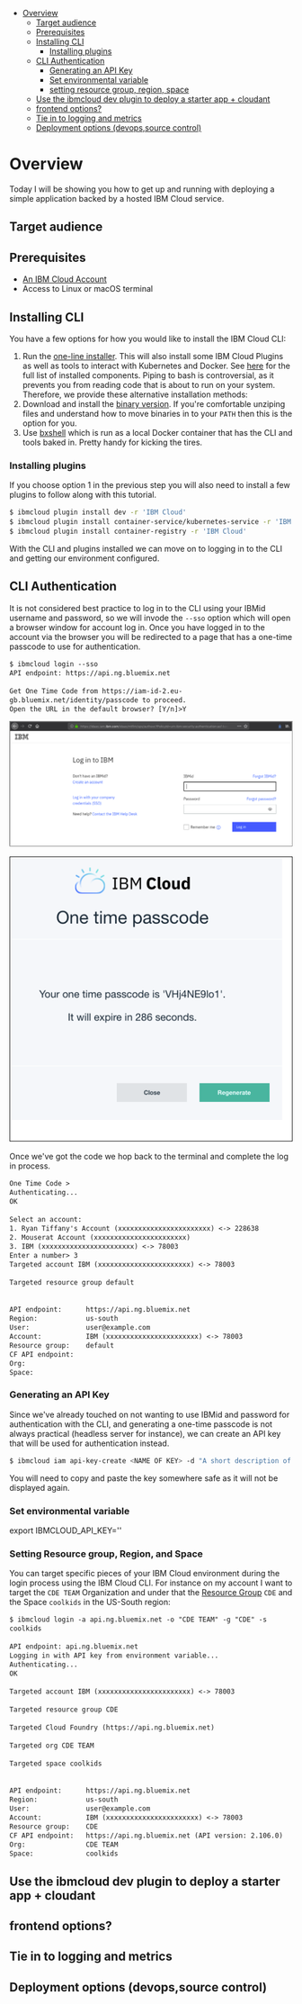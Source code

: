 <!-- START doctoc generated TOC please keep comment here to allow auto update -->
<!-- DON'T EDIT THIS SECTION, INSTEAD RE-RUN doctoc TO UPDATE -->

- [Overview](#overview)
  - [Target audience](#target-audience)
  - [Prerequisites](#prerequisites)
  - [Installing CLI](#installing-cli)
    - [Installing plugins](#installing-plugins)
  - [CLI Authentication](#cli-authentication)
    - [Generating an API Key](#generating-an-api-key)
    - [Set environmental variable](#set-environmental-variable)
    - [setting resource group, region, space](#setting-resource-group-region-space)
  - [Use the ibmcloud dev plugin to deploy a starter app + cloudant](#use-the-ibmcloud-dev-plugin-to-deploy-a-starter-app--cloudant)
  - [frontend options?](#frontend-options)
  - [Tie in to logging and metrics](#tie-in-to-logging-and-metrics)
  - [Deployment options (devops,source control)](#deployment-options-devopssource-control)

<!-- END doctoc generated TOC please keep comment here to allow auto update -->

# Overview
Today I will be showing you how to get up and running with deploying a simple application backed by a hosted IBM Cloud service. 

## Target audience

## Prerequisites

 - [An IBM Cloud Account](https://console.bluemix.net)
 - Access to Linux or macOS terminal

## Installing CLI

You have a few options for how you would like to install the IBM Cloud CLI: 

1. Run the [one-line installer](https://console.bluemix.net/docs/cli/index.html#step1). This will also install some IBM Cloud Plugins as well as tools to interact with Kubernetes and Docker. See [here](https://console.bluemix.net/docs/cli/index.html#overview) for the full list of installed components. Piping to bash is controversial, as it prevents you from reading code that is about to run on your system. Therefore, we provide these alternative installation methods:
2. Download and install the [binary version](https://console.bluemix.net/docs/cli/reference/ibmcloud/download_cli.html#install_use). If you're comfortable unziping files and understand how to move binaries in to your `PATH` then this is the option for you. 
3. Use [bxshell](https://github.com/l2fprod/bxshell) which is run as a local Docker container that has the CLI and tools baked in. Pretty handy for kicking the tires. 

### Installing plugins
If you choose option 1 in the previous step you will also need to install a few plugins to follow along with this tutorial.

```sh
$ ibmcloud plugin install dev -r 'IBM Cloud'
$ ibmcloud plugin install container-service/kubernetes-service -r 'IBM Cloud' 
$ ibmcloud plugin install container-registry -r 'IBM Cloud'
```

With the CLI and plugins installed we can move on to logging in to the CLI and getting our environment configured. 

## CLI Authentication
It is not considered best practice to log in to the CLI using your IBMid username and password, so we will invode the `--sso` option which will open a browser window for account log in. Once you have logged in to the account via the browser you will be redirected to a page that has a one-time passcode to use for authentication. 

```
$ ibmcloud login --sso
API endpoint: https://api.ng.bluemix.net

Get One Time Code from https://iam-id-2.eu-gb.bluemix.net/identity/passcode to proceed.
Open the URL in the default browser? [Y/n]>Y
```

![IBM Cloud Login page](images/GUI-Loginv2.png)

![One Time Passcode](images/onetimepass.png)

Once we've got the code we hop back to the terminal and complete the log in process. 

```
One Time Code > 
Authenticating...
OK

Select an account:
1. Ryan Tiffany's Account (xxxxxxxxxxxxxxxxxxxxxxx) <-> 228638
2. Mouserat Account (xxxxxxxxxxxxxxxxxxxxxxx)
3. IBM (xxxxxxxxxxxxxxxxxxxxxxx) <-> 78003
Enter a number> 3
Targeted account IBM (xxxxxxxxxxxxxxxxxxxxxxx) <-> 78003

Targeted resource group default


API endpoint:      https://api.ng.bluemix.net
Region:            us-south
User:              user@example.com
Account:           IBM (xxxxxxxxxxxxxxxxxxxxxxx) <-> 78003
Resource group:    default
CF API endpoint:
Org:
Space:
```

### Generating an API Key
Since we've already touched on not wanting to use IBMid and password for authentication with the CLI, and generating a one-time passcode is not always practical (headless server for instance), we can create an API key that will be used for authentication instead. 

```sh
$ ibmcloud iam api-key-create <NAME OF KEY> -d "A short description of the key"
```

You will need to copy and paste the key somewhere safe as it will not be displayed again.

### Set environmental variable

export IBMCLOUD_API_KEY='<key copied from previous step>'

### Setting Resource group, Region, and Space

You can target specific pieces of your IBM Cloud environment during the login process using the IBM Cloud CLI. For instance on my account I want to target the `CDE TEAM` Organization and under that the [Resource Group](https://console.bluemix.net/docs/resources/bestpractice_rgs.html#setting-up-your-resource-groups) `CDE` and the Space `coolkids` in the US-South region:

```
$ ibmcloud login -a api.ng.bluemix.net -o "CDE TEAM" -g "CDE" -s coolkids

API endpoint: api.ng.bluemix.net
Logging in with API key from environment variable...
Authenticating...
OK

Targeted account IBM (xxxxxxxxxxxxxxxxxxxxxxx) <-> 78003

Targeted resource group CDE

Targeted Cloud Foundry (https://api.ng.bluemix.net)

Targeted org CDE TEAM

Targeted space coolkids


API endpoint:      https://api.ng.bluemix.net
Region:            us-south
User:              user@example.com
Account:           IBM (xxxxxxxxxxxxxxxxxxxxxxx) <-> 78003
Resource group:    CDE
CF API endpoint:   https://api.ng.bluemix.net (API version: 2.106.0)
Org:               CDE TEAM
Space:             coolkids
```

## Use the ibmcloud dev plugin to deploy a starter app + cloudant 

## frontend options? 

## Tie in to logging and metrics

## Deployment options (devops,source control)
